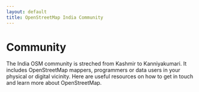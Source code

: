 ```yaml
---
layout: default
title: OpenStreetMap India Community
---
```


# Community

The India OSM community is streched from Kashmir to Kanniyakumari. It includes OpenStreetMap mappers, programmers or data users in your physical or digital vicinity. Here are useful resources on how to get in touch and learn more about OpenStreetMap. 